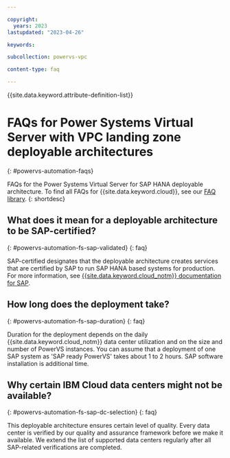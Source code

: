 ```yaml
---

copyright:
  years: 2023
lastupdated: "2023-04-26"

keywords:

subcollection: powervs-vpc

content-type: faq

---
```



{{site.data.keyword.attribute-definition-list}}


# FAQs for Power Systems Virtual Server with VPC landing zone deployable architectures
{: #powervs-automation-faqs}

FAQs for the Power Systems Virtual Server for SAP HANA deployable architecture. To find all FAQs for {{site.data.keyword.cloud}}, see our [FAQ library](/docs/faqs).
{: shortdesc}

## What does it mean for a deployable architecture to be SAP-certified?
{: #powervs-automation-fs-sap-validated}
{: faq}

SAP-certified designates that the deployable architecture creates services that are certified by SAP to run SAP HANA based systems for production. For more information, see [{{site.data.keyword.cloud_notm}} documentation for SAP](/docs/sap).

## How long does the deployment take?
{: #powervs-automation-fs-sap-duration}
{: faq}

Duration for the deployment depends on the daily {{site.data.keyword.cloud_notm}} data center utilization and on the size and number of PowerVS instances. You can assume that a deployment of one SAP system as 'SAP ready PowerVS' takes about 1 to 2 hours. SAP software installation is additional time.

## Why certain IBM Cloud data centers might not be available?
{: #powervs-automation-fs-sap-dc-selection}
{: faq}

This deployable architecture ensures certain level of quality. Every data center is verified by our quality and assurance framework before we make it available. We extend the list of supported data centers regularly after all SAP-related verifications are completed.

